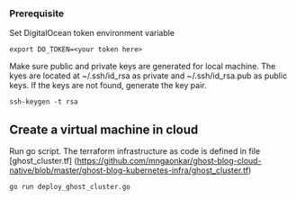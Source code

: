 ### Prerequisite
Set DigitalOcean token environment variable
```
export DO_TOKEN=<your token here>
```

Make sure public and private keys are generated for local machine. The kyes are located at ~/.ssh/id_rsa as private and ~/.ssh/id_rsa.pub as public keys. If the keys are not found, generate the key pair.
```
ssh-keygen -t rsa
```

## Create a virtual machine in cloud
Run go script. The terraform infrastructure as code is defined in file [ghost_cluster.tf] (https://github.com/mngaonkar/ghost-blog-cloud-native/blob/master/ghost-blog-kubernetes-infra/ghost_cluster.tf)
```
go run deploy_ghost_cluster.go 
```


